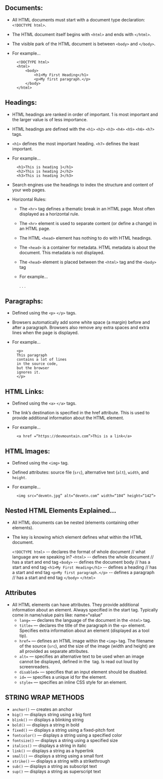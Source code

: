## Documents:
- All HTML documents must start with a document type declaration: `<!DOCTYPE html>`.
- The HTML document itself begins with `<html>` and ends with `</html>`.
- The visible park of the HTML document is between `<body>` and `</body>`.
- For example…

        <!DOCTYPE html>
        <html>
            <body>
                <h1>My First Heading</h1>
                <p>My first paragraph.</p>
            </body>
        </html> 

## Headings: 
- HTML headings are ranked in order of important. 1 is most important and the larger value is of less importance. 
- HTML headings are defined with the `<h1>` `<h2>` `<h3>` `<h4>` `<h5>` `<h6>` `<h7>` tags.
- `<h1>` defines the most important heading. `<h7>` defines the least important. 
- For example…

        <h1>This is heading 1</h1>
        <h2>This is heading 2</h2>
        <h3>This is heading 3</h3>

- Search engines use the headings to index the structure and content of your web pages.

- Horizontal Rules:
    + The `<hr>` tag defines a thematic break in an HTML page. Most often displayed as a horizontal rule. 
    + The `<hr>` element is used to separate content (or define a change) in an HTML page. 
    + The HTML `<head>` element has nothing to do with HTML headings. 
    + The `<head>` is a container for metadata. HTML metadata is about the document. This metadata is not displayed. 
    + The `<head>` element is placed between the `<html>` tag and the `<body>` tag
    + For example…

        <!DOCTYPE html>
        <html>
        <head>
            <title>My First HTML</title>
            <meta charset=“UTF-8”>
        </head>
        <body>
        .
        .
        .

## Paragraphs:
- Defined using the `<p>` `</p>` tags.
- Browsers automatically add some white space (a margin) before and after a paragraph. Browsers also remove any extra spaces and extra lines when the page is displayed.
- For example…

        <p>
        This paragraph
        contains a lot of lines
        in the source code,
        but the browser
        ignores it. 
        </p>
    
## HTML Links:
- Defined using the `<a>` `</a>` tags.
- The link’s destination is specified in the href attribute. This is used to provide additional information about the HTML element. 
- For example…

        <a href =“https://devmountain.com”>This is a link</a>

## HTML Images:
- Defined using the `<img>` tag. 
- Defined attributes: source file (`src`), alternative text (`alt`), `width`, and `height`. 
- For example…

        <img src=“devmtn.jpg” alt=“devmtn.com” width=“104” height=“142”>

## Nested HTML Elements Explained… 
- All HTML documents can be nested (elements containing other elements). 
- The key is knowing which element defines what within the HTML document. 

    `<!DOCTYPE html>` -- declares the format of whole document // what language are we speaking in?
    `<html>`          -- defines the whole document // has a start and end tag 
        `<body>`      -- defines the document body // has a start and end tag 
            `<h1>My First Heading</h1>`   -- defines a heading // has a start and end tag 
            `<p>My first paragraph.</p>`  -- defines a paragraph // has a start and end tag 
        `</body>` 
    `</html> `


## Attributes 
- All HTML elements can have attributes. They provide additional information about an element. Always specified in the start tag. Typically come in name/value pairs like: name=“value"
    * `lang=` — declares the language of the document in the `<html>` tag. 
    * `title=` — declares the title of the paragraph in the `<p>` element. Specifies extra information about an element (displayed as a tool tip).     
    * `href=` — defines an HTML image within the `<img>` tag. The filename of the source (`src`), and the size of the image (width and height) are all provided as separate attributes. 
    * `alt=` — specifies an alternative text to be used when an image cannot be displayed, defined in the <img> tag. Is read out loud by screenreaders. 
    * `disabled=` — specifies that an input element should be disabled. 
    * `id=` — specifies a unique id for the element. 
    * `style=` — specifies an inline CSS style for an element.


## STRING WRAP METHODS 
* `anchor()` — creates an anchor
* `big()` — displays string using a big font
* `blink()` — displays a blinking string
* `bold()` — displays a string in bold
* `fixed()` — displays a string using a fixed-pitch font
* `fontcolor()` — displays a string using a specified color
* `fontsize()` — displays a string using a specified size
* `italics()` — displays a string in italic
* `link()` — displays a string as a hyperlink
* `small()` — displays a string using a small font
* `strike()` — displays a string with a strikethrough
* `sub()` — displays a string as subscript text
* `sup()` — displays a string as superscript text